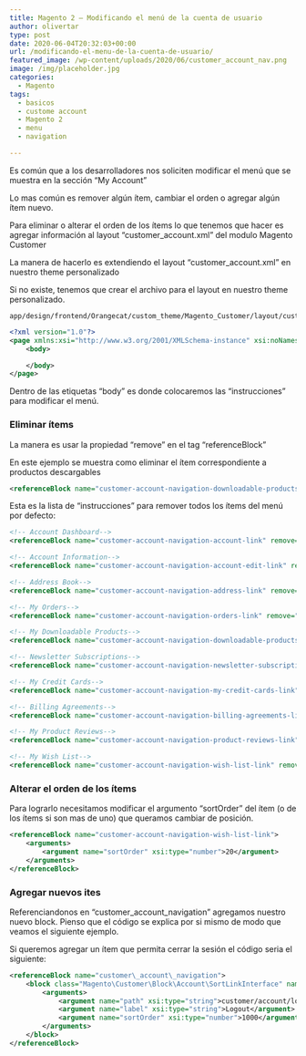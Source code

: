 ```yaml
---
title: Magento 2 – Modificando el menú de la cuenta de usuario
author: olivertar
type: post
date: 2020-06-04T20:32:03+00:00
url: /modificando-el-menu-de-la-cuenta-de-usuario/
featured_image: /wp-content/uploads/2020/06/customer_account_nav.png
image: /img/placeholder.jpg
categories:
  - Magento
tags:
  - basicos
  - custome account
  - Magento 2
  - menu
  - navigation

---
```

Es común que a los desarrolladores nos soliciten modificar el menú que se muestra en la sección “My Account”

Lo mas común es remover algún ítem, cambiar el orden o agregar algún ítem nuevo.

Para eliminar o alterar el orden de los ítems lo que tenemos que hacer es agregar información al layout “customer_account.xml” del modulo Magento Customer

La manera de hacerlo es extendiendo el layout “customer_account.xml” en nuestro theme personalizado

Si no existe, tenemos que crear el archivo para el layout en nuestro theme personalizado.

<pre class="wp-block-code"><code>app/design/frontend/Orangecat/custom_theme/Magento_Customer/layout/customer_account.xml</code></pre>

```xml
<?xml version="1.0"?>
<page xmlns:xsi="http://www.w3.org/2001/XMLSchema-instance" xsi:noNamespaceSchemaLocation="urn:magento:framework:View/Layout/etc/page_configuration.xsd">
    <body>

    </body>
</page>
```

Dentro de las etiquetas “body” es donde colocaremos las “instrucciones” para modificar el menú.

### Eliminar ítems

La manera es usar la propiedad “remove” en el tag “referenceBlock”

En este ejemplo se muestra como eliminar el ítem correspondiente a productos descargables

```xml
<referenceBlock name="customer-account-navigation-downloadable-products-link" remove="true"/>
```

Esta es la lista de “instrucciones” para remover todos los ítems del menú por defecto:

```xml
<!-- Account Dashboard-->
<referenceBlock name="customer-account-navigation-account-link" remove="true"/>

<!-- Account Information-->
<referenceBlock name="customer-account-navigation-account-edit-link" remove="true"/>

<!-- Address Book-->
<referenceBlock name="customer-account-navigation-address-link" remove="true"/>

<!-- My Orders-->
<referenceBlock name="customer-account-navigation-orders-link" remove="true"/>

<!-- My Downloadable Products-->
<referenceBlock name="customer-account-navigation-downloadable-products-link" remove="true"/>

<!-- Newsletter Subscriptions-->
<referenceBlock name="customer-account-navigation-newsletter-subscriptions-link" remove="true"/>

<!-- My Credit Cards-->
<referenceBlock name="customer-account-navigation-my-credit-cards-link" remove="true"/>

<!-- Billing Agreements-->
<referenceBlock name="customer-account-navigation-billing-agreements-link" remove="true"/>

<!-- My Product Reviews-->
<referenceBlock name="customer-account-navigation-product-reviews-link" remove="true"/>

<!-- My Wish List-->
<referenceBlock name="customer-account-navigation-wish-list-link" remove="true"/>
```

### Alterar el orden de los ítems

Para lograrlo necesitamos modificar el argumento “sortOrder” del ítem (o de los ítems si son mas de uno) que queramos cambiar de posición.

```xml
<referenceBlock name="customer-account-navigation-wish-list-link">
    <arguments>
        <argument name="sortOrder" xsi:type="number">20</argument>
    </arguments>
</referenceBlock>
```

### Agregar nuevos ites

Referenciandonos en “customer\_account\_navigation” agregamos nuestro nuevo block. Pienso que el código se explica por si mismo de modo que veamos el siguiente ejemplo.

Si queremos agregar un ítem que permita cerrar la sesión el código seria el siguiente:

```xml
<referenceBlock name="customer\_account\_navigation">  
    <block class="Magento\Customer\Block\Account\SortLinkInterface" name="customer-account-navigation-logout-link">  
        <arguments>
            <argument name="path" xsi:type="string">customer/account/logout</argument>  
            <argument name="label" xsi:type="string">Logout</argument>  
            <argument name="sortOrder" xsi:type="number">1000</argument>  
        </arguments>  
    </block>  
</referenceBlock>
```